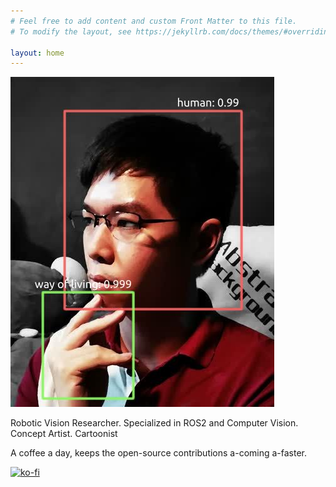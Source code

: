 ```yaml
---
# Feel free to add content and custom Front Matter to this file.
# To modify the layout, see https://jekyllrb.com/docs/themes/#overriding-theme-defaults

layout: home
---
```


![](img/me.jpg)

Robotic Vision Researcher. Specialized in ROS2 and Computer Vision. Concept Artist. Cartoonist

A coffee a day, keeps the open-source contributions a-coming a-faster.

[![ko-fi](https://ko-fi.com/img/githubbutton_sm.svg)](https://ko-fi.com/P5P6I60ZX)
